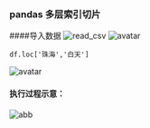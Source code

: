 ### pandas 多层索引切片
####导入数据
![read_csv](https://gitee.com/frankheee/blog_django/raw/master/2020/8/31/8/53/33.jpg)
![avatar](https://gitee.com/frankheee/blog_django/raw/master/2020/8/29/9/56/22.jpg)
```
df.loc['珠海','白天']
```
![avatar](https://gitee.com/frankheee/blog_django/raw/master/2020/8/29/10/0/12.jpg)
#### 执行过程示意：
![abb](https://gitee.com/frankheee/blog_django/raw/master/2020/8/29/10/16/0.jpg)
